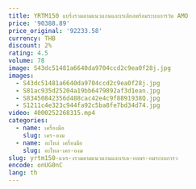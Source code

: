 ```yaml
---
title: YRTM150 แบริ่งรวมตามแนวแกนและเรเดียลพร้อมระบบการวัด AMO
price: '90388.89'
price_original: '92233.58'
currency: THB
discount: 2%
rating: 4.5
volume: 78
image: S43dc51481a6640da9704ccd2c9ea0f28j.jpg
images:
  - S43dc51481a6640da9704ccd2c9ea0f28j.jpg
  - S81ac935d25204a19bb6479892af3d1ean.jpg
  - S83450842356d488cac42e4c9f8891938Q.jpg
  - S1211c4e323c944fa92c5ba8fe7bd34d74.jpg
video: 4000252268315.mp4
categories:
  - name: เครื่องมือ
    slug: เคร-องม
  - name: อะไหล่ เครื่องมือ
    slug: อะไหล-เคร-องม
slug: yrtm150-แบร-งรวมตามแนวแกนและเรเด-ยลพร-อมระบบการว
encode: onUG0nC
lang: th
---
```

  
